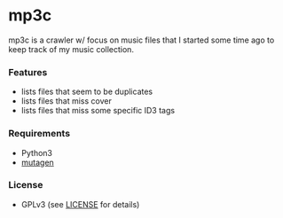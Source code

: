 # mp3c

mp3c is a crawler w/ focus on music files that I started some time ago
to keep track of my music collection.

### Features

* lists files that seem to be duplicates
* lists files that miss cover
* lists files that miss some specific ID3 tags


### Requirements

* Python3
* [mutagen](https://mutagen.readthedocs.io/en/latest/)

### License

* GPLv3 (see [LICENSE](https://github.com/mkind/mp3c/blob/master/LICENSE) for details)
